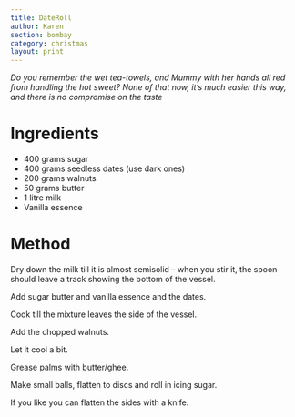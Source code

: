 ```yaml
---
title: DateRoll
author: Karen
section: bombay
category: christmas
layout: print
---
```

_Do you remember the wet tea-towels, and Mummy with her hands all red from handling the hot sweet? None of that now, it’s much easier this way, and there is no compromise on the taste_


# Ingredients

* 400 grams sugar
* 400 grams seedless dates (use dark ones)
* 200 grams walnuts
* 50 grams butter
* 1 litre milk
* Vanilla essence




# Method

Dry down the milk till it is almost semisolid – when you stir it, the spoon should leave a track showing the bottom of the vessel.

Add sugar butter and vanilla essence and the dates.

Cook till the mixture leaves the side of the vessel.

Add the chopped walnuts.

Let it cool a bit.

Grease palms with butter/ghee.

Make small balls, flatten to discs and roll in icing sugar.

If you like you can flatten the sides with a knife.




